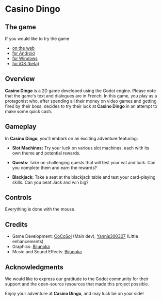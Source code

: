 # Casino Dingo

## The game
If you would like to try the game
- [on the web](https://yannis300307.fr/casino-dingo/)
- [for Android](https://yannis300307.fr/casino-dingo/download/android/casino-dingo.apk)
- [for Windows](https://yannis300307.fr/casino-dingo/download/windows/casino-dingo.exe)
- [for iOS (beta)](https://yannis300307.fr/casino-dingo/download/ios/casino-dingo.pck )


## Overview

**Casino Dingo** is a 2D game developed using the Godot engine. Please note that the game's text and dialogues are in French. In this game, you play as a protagonist who, after spending all their money on video games and getting fired by their boss, decides to try their luck at **Casino Dingo** in an attempt to make some quick cash.

## Gameplay

In **Casino Dingo**, you'll embark on an exciting adventure featuring:

- **Slot Machines:** Try your luck on various slot machines, each with its own theme and potential rewards.

- **Quests:** Take on challenging quests that will test your wit and luck. Can you complete them and earn the rewards?

- **Blackjack:** Take a seat at the blackjack table and test your card-playing skills. Can you beat Jack and win big?

## Controls

Everything is done with the mouse.

## Credits

- Game Development: [CoCoSol](https://github.com/CoCoSol007) (Main dev), [Yannis300307](https://github.com/yannis300307) (Little enhancements)
- Graphics: [Bijunoka](https://github.com/Bijunoka)
- Music and Sound Effects: [Bijunoka](https://github.com/Bijunoka)

## Acknowledgments

We would like to express our gratitude to the Godot community for their support and the open-source resources that made this project possible.

Enjoy your adventure at **Casino Dingo**, and may luck be on your side!
